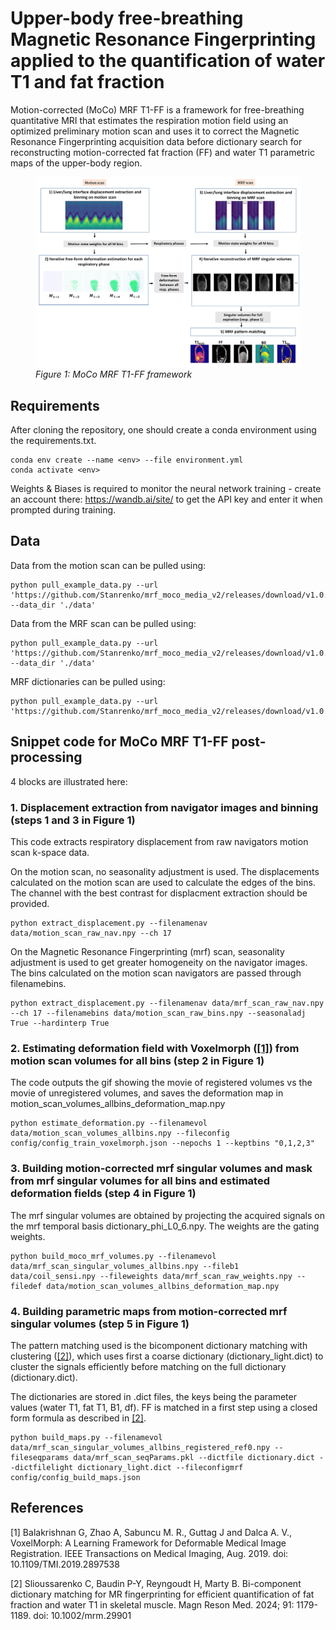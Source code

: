 # Upper-body free-breathing Magnetic Resonance Fingerprinting applied to the quantification of water T1 and fat fraction

Motion-corrected (MoCo) MRF T1-FF is a framework for free-breathing quantitative MRI that estimates the respiration motion field using an optimized preliminary motion scan and uses it to correct the Magnetic Resonance Fingerprinting acquisition data before dictionary search for reconstructing motion-corrected fat fraction (FF) and water T1 parametric maps of the upper-body region.

<figure>
  <img
  src="image/Fig1_MoCoFramework_v2_formatted.jpeg"
  alt="MoCo MRF T1-FF framework">
  <figcaption><i>Figure 1: MoCo MRF T1-FF framework</i></figcaption>
</figure>

## Requirements

After cloning the repository, one should create a conda environment using the requirements.txt.
```
conda env create --name <env> --file environment.yml
conda activate <env>
```

Weights & Biases is required to monitor the neural network training - create an account there: https://wandb.ai/site/ to get the API key and enter it when prompted during training.

## Data

Data from the motion scan can be pulled using:

```
python pull_example_data.py --url 'https://github.com/Stanrenko/mrf_moco_media_v2/releases/download/v1.0.0/inputs_motion.zip' --data_dir './data'
```

Data from the MRF scan can be pulled using:

```
python pull_example_data.py --url 'https://github.com/Stanrenko/mrf_moco_media_v2/releases/download/v1.0.0/inputs_mrf.zip' --data_dir './data'
```

MRF dictionaries can be pulled using:

```
python pull_example_data.py --url 'https://github.com/Stanrenko/mrf_moco_media_v2/releases/download/v1.0.0/dictionaries.zip'
```

## Snippet code for MoCo MRF T1-FF post-processing

4 blocks are illustrated here:

### 1. Displacement extraction from navigator images and binning (steps 1 and 3 in Figure 1)

This code extracts respiratory displacement from raw navigators motion scan k-space data.

On the motion scan, no seasonality adjustment is used. The displacements calculated on the motion scan are used to calculate the edges of the bins.
The channel with the best contrast for displacment extraction should be provided.

```
python extract_displacement.py --filenamenav data/motion_scan_raw_nav.npy --ch 17
```

On the Magnetic Resonance Fingerprinting (mrf) scan, seasonality adjustment is used to get greater homogeneity on the navigator  images. The bins calculated on the motion scan navigators are passed through filenamebins.

```
python extract_displacement.py --filenamenav data/mrf_scan_raw_nav.npy --ch 17 --filenamebins data/motion_scan_raw_bins.npy --seasonaladj True --hardinterp True
```

### 2. Estimating deformation field with Voxelmorph ([[1]](#1)) from motion scan volumes for all bins (step 2 in Figure 1)

The code outputs the gif showing the movie of registered volumes vs the movie of unregistered volumes, and saves the deformation map in motion_scan_volumes_allbins_deformation_map.npy

```
python estimate_deformation.py --filenamevol data/motion_scan_volumes_allbins.npy --fileconfig config/config_train_voxelmorph.json --nepochs 1 --keptbins "0,1,2,3"
```

### 3. Building motion-corrected mrf singular volumes and mask from mrf singular volumes for all bins and estimated deformation fields (step 4 in Figure 1)

The mrf singular volumes are obtained by projecting the acquired signals on the mrf temporal basis dictionary_phi_L0_6.npy. The weights are the gating weights. 

```
python build_moco_mrf_volumes.py --filenamevol data/mrf_scan_singular_volumes_allbins.npy --fileb1 data/coil_sensi.npy --fileweights data/mrf_scan_raw_weights.npy --filedef data/motion_scan_volumes_allbins_deformation_map.npy
```


### 4. Building parametric maps from motion-corrected mrf singular volumes (step 5 in Figure 1)

The pattern matching used is the bicomponent dictionary matching with clustering ([[2]](#2)), which uses first a coarse dictionary (dictionary_light.dict) to cluster the signals efficiently before matching on the full dictionary (dictionary.dict).

The dictionaries are stored in .dict files, the keys being the parameter values (water T1, fat T1, B1, df). FF is matched in a first step using a closed form formula as described in [[2]](#2).

```
python build_maps.py --filenamevol data/mrf_scan_singular_volumes_allbins_registered_ref0.npy --fileseqparams data/mrf_scan_seqParams.pkl --dictfile dictionary.dict --dictfilelight dictionary_light.dict --fileconfigmrf config/config_build_maps.json 
```

## References
<a id="1">[1]</a> 
Balakrishnan G, Zhao A, Sabuncu M. R., Guttag J and Dalca A. V., VoxelMorph: A Learning Framework for Deformable Medical Image Registration. IEEE Transactions on Medical Imaging, Aug. 2019. doi: 10.1109/TMI.2019.2897538

<a id="2">[2]</a> 
Slioussarenko C, Baudin P-Y, Reyngoudt H, Marty B. Bi-component dictionary matching for MR fingerprinting for efficient quantification of fat fraction and water T1 in skeletal muscle. Magn Reson Med. 2024; 91: 1179-1189. doi: 10.1002/mrm.29901